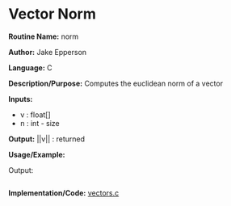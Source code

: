 # Vector Norm

**Routine Name:** norm

**Author:** Jake Epperson

**Language:** C

**Description/Purpose:** Computes the euclidean norm of a vector

**Inputs:**

- v : float[]
- n : int - size

**Output:** ||v|| : returned

**Usage/Example:**

Output:
```
```

**Implementation/Code:** [vectors.c](../../../../src/linear_algebra/C/vectors.c)